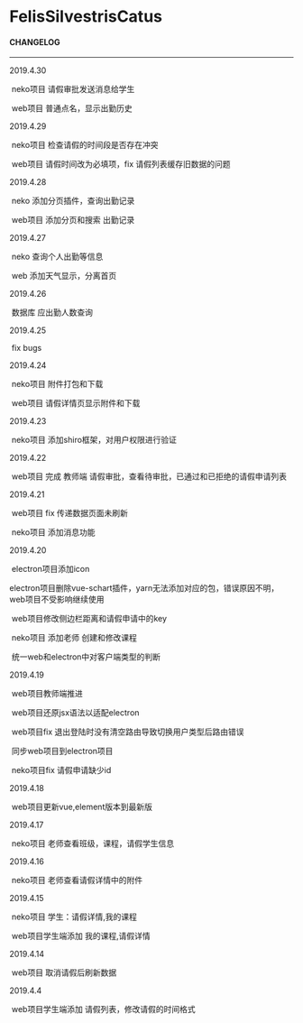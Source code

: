# FelisSilvestrisCatus

#### CHANGELOG

-------------------

2019.4.30

​	neko项目 请假审批发送消息给学生

​	web项目 普通点名，显示出勤历史

2019.4.29

​	neko项目 检查请假的时间段是否存在冲突

​	web项目 请假时间改为必填项，fix 请假列表缓存旧数据的问题

2019.4.28

​	neko 添加分页插件，查询出勤记录

​	web项目 添加分页和搜索 出勤记录

2019.4.27

​	neko 查询个人出勤等信息

​	web 添加天气显示，分离首页

2019.4.26

​	数据库 应出勤人数查询

2019.4.25

​	fix bugs

2019.4.24

​	neko项目 附件打包和下载

​	web项目 请假详情页显示附件和下载

2019.4.23

​	neko项目 添加shiro框架，对用户权限进行验证

2019.4.22

​	web项目 完成 教师端 请假审批，查看待审批，已通过和已拒绝的请假申请列表

2019.4.21

​	web项目 fix 传递数据页面未刷新

​	neko项目 添加消息功能

2019.4.20

​	electron项目添加icon

​	electron项目删除vue-schart插件，yarn无法添加对应的包，错误原因不明，web项目不受影响继续使用

​	web项目修改侧边栏距离和请假申请中的key

​	neko项目 添加老师 创建和修改课程

​	统一web和electron中对客户端类型的判断

2019.4.19

​	web项目教师端推进

​	web项目还原jsx语法以适配electron

​	web项目fix 退出登陆时没有清空路由导致切换用户类型后路由错误

​	同步web项目到electron项目

​	neko项目fix 请假申请缺少id

2019.4.18

​	web项目更新vue,element版本到最新版

2019.4.17

​	neko项目 老师查看班级，课程，请假学生信息

2019.4.16

​	neko项目 老师查看请假详情中的附件

2019.4.15

​	neko项目 学生：请假详情,我的课程

​	web项目学生端添加 我的课程,请假详情

2019.4.14

​	web项目 取消请假后刷新数据

2019.4.4

​	web项目学生端添加 请假列表，修改请假的时间格式